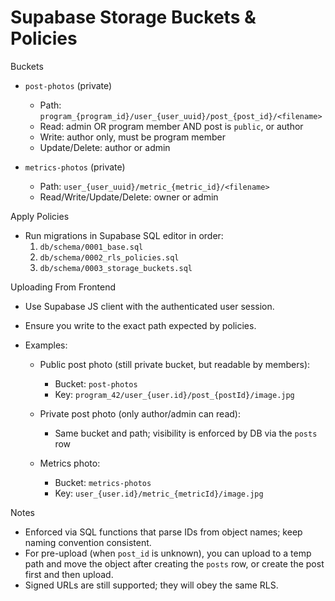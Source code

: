 # Supabase Storage Buckets & Policies

Buckets

- `post-photos` (private)
  - Path: `program_{program_id}/user_{user_uuid}/post_{post_id}/<filename>`
  - Read: admin OR program member AND post is `public`, or author
  - Write: author only, must be program member
  - Update/Delete: author or admin

- `metrics-photos` (private)
  - Path: `user_{user_uuid}/metric_{metric_id}/<filename>`
  - Read/Write/Update/Delete: owner or admin

Apply Policies

- Run migrations in Supabase SQL editor in order:
  1. `db/schema/0001_base.sql`
  2. `db/schema/0002_rls_policies.sql`
  3. `db/schema/0003_storage_buckets.sql`

Uploading From Frontend

- Use Supabase JS client with the authenticated user session.
- Ensure you write to the exact path expected by policies.
- Examples:

  - Public post photo (still private bucket, but readable by members):
    - Bucket: `post-photos`
    - Key: `program_42/user_{user.id}/post_{postId}/image.jpg`

  - Private post photo (only author/admin can read):
    - Same bucket and path; visibility is enforced by DB via the `posts` row

  - Metrics photo:
    - Bucket: `metrics-photos`
    - Key: `user_{user.id}/metric_{metricId}/image.jpg`

Notes

- Enforced via SQL functions that parse IDs from object names; keep naming convention consistent.
- For pre-upload (when `post_id` is unknown), you can upload to a temp path and move the object after creating the `posts` row, or create the post first and then upload.
- Signed URLs are still supported; they will obey the same RLS.
